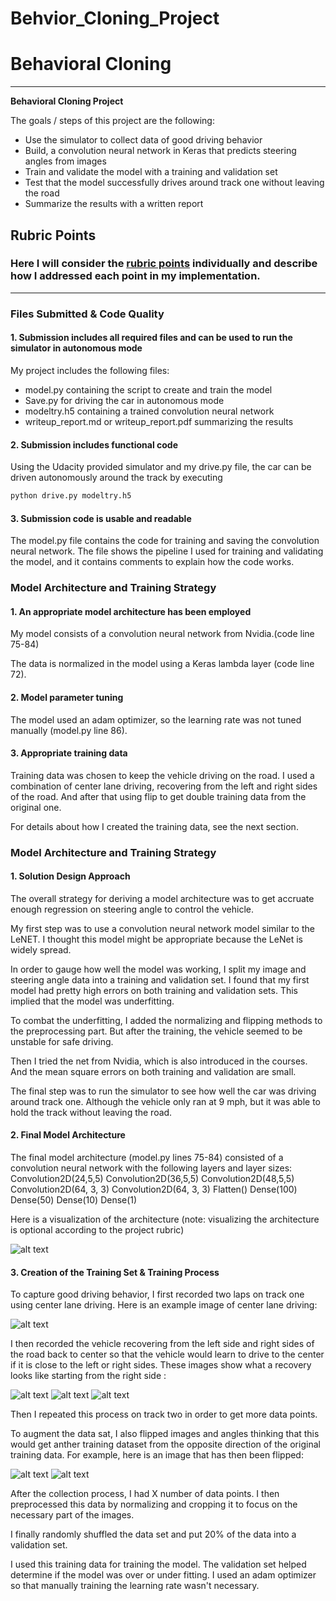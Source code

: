 # Behvior_Cloning_Project

# **Behavioral Cloning** 


---

**Behavioral Cloning Project**

The goals / steps of this project are the following:
* Use the simulator to collect data of good driving behavior
* Build, a convolution neural network in Keras that predicts steering angles from images
* Train and validate the model with a training and validation set
* Test that the model successfully drives around track one without leaving the road
* Summarize the results with a written report


[//]: # (Image References)

[image1]: ./images/cnn-architecture.png "Model Visualization"
[image2]: ./images/image2.jpg "Central Image"
[image3]: ./images/right1.jpg "Recovery Image"
[image4]: ./images/right2.jpg "Recovery Image"
[image5]: ./images/right3.jpg "Recovery Image"
[image6]: ./images/flip1.jpg "Normal Image"
[image7]: ./images/flip2.jpg "Flipped Image"

## Rubric Points
### Here I will consider the [rubric points](https://review.udacity.com/#!/rubrics/432/view) individually and describe how I addressed each point in my implementation.  

---
### Files Submitted & Code Quality

#### 1. Submission includes all required files and can be used to run the simulator in autonomous mode

My project includes the following files:
* model.py containing the script to create and train the model
* Save.py for driving the car in autonomous mode
* modeltry.h5 containing a trained convolution neural network 
* writeup_report.md or writeup_report.pdf summarizing the results

#### 2. Submission includes functional code
Using the Udacity provided simulator and my drive.py file, the car can be driven autonomously around the track by executing 
```sh
python drive.py modeltry.h5
```

#### 3. Submission code is usable and readable

The model.py file contains the code for training and saving the convolution neural network. The file shows the pipeline I used for training and validating the model, and it contains comments to explain how the code works.

### Model Architecture and Training Strategy

#### 1. An appropriate model architecture has been employed

My model consists of a convolution neural network from Nvidia.(code line 75-84)

The data is normalized in the model using a Keras lambda layer (code line 72). 


#### 2. Model parameter tuning

The model used an adam optimizer, so the learning rate was not tuned manually (model.py line 86).

#### 3. Appropriate training data

Training data was chosen to keep the vehicle driving on the road. I used a combination of center lane driving, recovering from the left and right sides of the road. And after that using flip to get double training data from the original one.

For details about how I created the training data, see the next section. 

### Model Architecture and Training Strategy

#### 1. Solution Design Approach

The overall strategy for deriving a model architecture was to get accruate enough regression on steering angle to control the vehicle.

My first step was to use a convolution neural network model similar to the LeNET. I thought this model might be appropriate because the LeNet is widely spread.

In order to gauge how well the model was working, I split my image and steering angle data into a training and validation set. I found that my first model had  pretty high errors on both training and validation sets. This implied that the model was underfitting. 

To combat the underfitting, I added the normalizing and flipping methods to the preprocessing part. But after the training, the vehicle seemed to be unstable for safe driving.

Then I tried the net from Nvidia, which is also introduced in the courses. And the mean square errors on both training and validation are small.

The final step was to run the simulator to see how well the car was driving around track one. Although the vehicle only ran at 9 mph, but it was able to hold the track without leaving the road. 


#### 2. Final Model Architecture

The final model architecture (model.py lines 75-84) consisted of a convolution neural network with the following layers and layer sizes:
Convolution2D(24,5,5)
Convolution2D(36,5,5)
Convolution2D(48,5,5)
Convolution2D(64, 3, 3)
Convolution2D(64, 3, 3)
Flatten()
Dense(100)
Dense(50)
Dense(10)
Dense(1)


Here is a visualization of the architecture (note: visualizing the architecture is optional according to the project rubric)

![alt text][image1]

#### 3. Creation of the Training Set & Training Process

To capture good driving behavior, I first recorded two laps on track one using center lane driving. Here is an example image of center lane driving:

![alt text][image2]

I then recorded the vehicle recovering from the left side and right sides of the road back to center so that the vehicle would learn to drive to the center if it is close to the left or right sides. These images show what a recovery looks like starting from the right side :

![alt text][image3]
![alt text][image4]
![alt text][image5]

Then I repeated this process on track two in order to get more data points.

To augment the data sat, I also flipped images and angles thinking that this would get anther training dataset from the opposite direction of the original training data. For example, here is an image that has then been flipped:

![alt text][image6]
![alt text][image7]


After the collection process, I had X number of data points. I then preprocessed this data by normalizing and cropping it to focus on the necessary part of the images.


I finally randomly shuffled the data set and put 20% of the data into a validation set. 

I used this training data for training the model. The validation set helped determine if the model was over or under fitting. I used an adam optimizer so that manually training the learning rate wasn't necessary.
